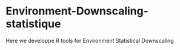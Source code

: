# Environment-Downscaling-statistique
Here we developpe R tools for Environment Statistical Downscaling
